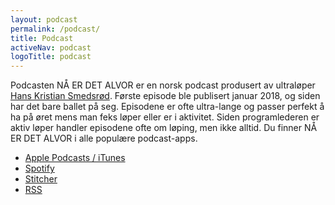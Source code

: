 ```yaml
---
layout: podcast
permalink: /podcast/
title: Podcast
activeNav: podcast
logoTitle: podcast
---
```


Podcasten NÅ ER DET ALVOR er en norsk podcast produsert av ultraløper [Hans Kristian Smedsrød](https://hanskristiansmedsrod.no/). Første episode ble publisert januar 2018, og siden har det bare ballet på seg. Episodene er ofte ultra-lange og passer perfekt å ha på øret mens man feks løper eller er i aktivitet. Siden programlederen er aktiv løper handler episodene ofte om løping, men ikke alltid. Du finner NÅ ER DET ALVOR i alle populære podcast-apps. 

- [Apple Podcasts / iTunes](https://podcasts.apple.com/no/podcast/n%C3%A5-er-det-alvor/id1332829214)
- [Spotify](https://open.spotify.com/show/1s8OvAXNcqRa6oncqakhdg?si=TtNlDmQiR62veku28AXLAg)
- [Stitcher](https://www.stitcher.com/s?fid=163408)
- [RSS](https://feeds.buzzsprout.com/145661.rss)